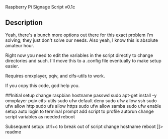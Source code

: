 <snippet>
<content><![CDATA[
# ${1:Project Name}

Raspberry Pi Signage Script v0.1c

## Description
Yeah, there's a bunch more options out there for this exact problem I'm solving; they just don't solve our needs. Also yeah, I know this is absolute amateur hour.

Right now you need to edit the variables in the script directly to change directories and such. I'll move this to a .config file eventually to make setup easier.

Requires omxplayer, pqiv, and cifs-utils to work.

If you copy this code, god help you.

##Initial setup
change raspbian hostname
passwd
sudo apt-get install -y omxplayer pqiv cifs-utils 
sudo ufw default deny
sudo ufw allow ssh
sudo ufw allow http
sudo ufs allow https
sudo ufw allow samba
sudo ufw enable
setup auto login to terminal prompt
add script to profile autorun
change script variables as needed
reboot

Subsequent setup:
ctrl+c to break out of script
change hostname
reboot
]]>
<content>
<tabTrigger>readme</tabTrigger>
</snippet>
